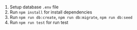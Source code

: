 1. Setup database `.env` file
2. Run `npm install` for install dependencies
3. Run `npm run db:create`, `npm run db:migrate`, `npm run db:seed`
4. Run `npm run test` for run test